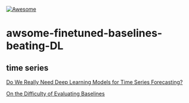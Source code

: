 
[![Awesome](https://awesome.re/badge-flat2.svg)](https://awesome.re)


# awsome-finetuned-baselines-beating-DL

## time series

[Do We Really Need Deep Learning Models for Time Series Forecasting?](https://arxiv.org/pdf/2101.02118.pdf)

[On the Difficulty of Evaluating Baselines](https://arxiv.org/pdf/1905.01395v1.pdf)
